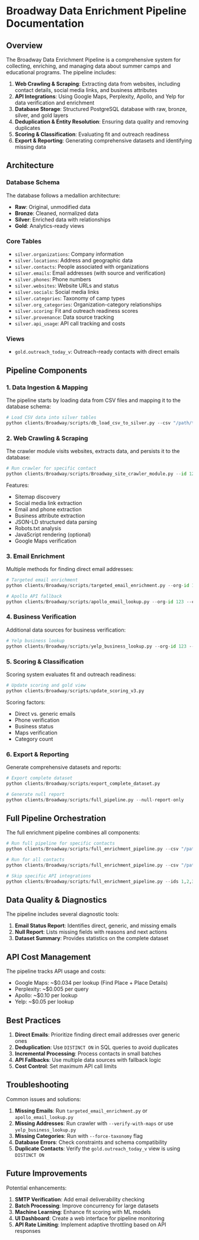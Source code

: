 # Broadway Data Enrichment Pipeline Documentation

## Overview

The Broadway Data Enrichment Pipeline is a comprehensive system for collecting, enriching, and managing data about summer camps and educational programs. The pipeline includes:

1. **Web Crawling & Scraping**: Extracting data from websites, including contact details, social media links, and business attributes
2. **API Integrations**: Using Google Maps, Perplexity, Apollo, and Yelp for data verification and enrichment
3. **Database Storage**: Structured PostgreSQL database with raw, bronze, silver, and gold layers
4. **Deduplication & Entity Resolution**: Ensuring data quality and removing duplicates
5. **Scoring & Classification**: Evaluating fit and outreach readiness
6. **Export & Reporting**: Generating comprehensive datasets and identifying missing data

## Architecture

### Database Schema

The database follows a medallion architecture:

- **Raw**: Original, unmodified data
- **Bronze**: Cleaned, normalized data
- **Silver**: Enriched data with relationships
- **Gold**: Analytics-ready views

### Core Tables

- `silver.organizations`: Company information
- `silver.locations`: Address and geographic data
- `silver.contacts`: People associated with organizations
- `silver.emails`: Email addresses (with source and verification)
- `silver.phones`: Phone numbers
- `silver.websites`: Website URLs and status
- `silver.socials`: Social media links
- `silver.categories`: Taxonomy of camp types
- `silver.org_categories`: Organization-category relationships
- `silver.scoring`: Fit and outreach readiness scores
- `silver.provenance`: Data source tracking
- `silver.api_usage`: API call tracking and costs

### Views

- `gold.outreach_today_v`: Outreach-ready contacts with direct emails

## Pipeline Components

### 1. Data Ingestion & Mapping

The pipeline starts by loading data from CSV files and mapping it to the database schema:

```python
# Load CSV data into silver tables
python clients/Broadway/scripts/db_load_csv_to_silver.py --csv "/path/to/csv"
```

### 2. Web Crawling & Scraping

The crawler module visits websites, extracts data, and persists it to the database:

```python
# Run crawler for specific contact
python clients/Broadway/scripts/Broadway_site_crawler_module.py --id 123 --csv "/path/to/csv" --verify-with-maps
```

Features:
- Sitemap discovery
- Social media link extraction
- Email and phone extraction
- Business attribute extraction
- JSON-LD structured data parsing
- Robots.txt analysis
- JavaScript rendering (optional)
- Google Maps verification

### 3. Email Enrichment

Multiple methods for finding direct email addresses:

```python
# Targeted email enrichment
python clients/Broadway/scripts/targeted_email_enrichment.py --org-id 123 --contact-id 456

# Apollo API fallback
python clients/Broadway/scripts/apollo_email_lookup.py --org-id 123 --contact-id 456 --first-name "John" --last-name "Doe" --company "Camp Example"
```

### 4. Business Verification

Additional data sources for business verification:

```python
# Yelp business lookup
python clients/Broadway/scripts/yelp_business_lookup.py --org-id 123 --company "Camp Example" --location "New York, NY"
```

### 5. Scoring & Classification

Scoring system evaluates fit and outreach readiness:

```python
# Update scoring and gold view
python clients/Broadway/scripts/update_scoring_v3.py
```

Scoring factors:
- Direct vs. generic emails
- Phone verification
- Business status
- Maps verification
- Category count

### 6. Export & Reporting

Generate comprehensive datasets and reports:

```python
# Export complete dataset
python clients/Broadway/scripts/export_complete_dataset.py

# Generate null report
python clients/Broadway/scripts/full_pipeline.py --null-report-only
```

## Full Pipeline Orchestration

The full enrichment pipeline combines all components:

```python
# Run full pipeline for specific contacts
python clients/Broadway/scripts/full_enrichment_pipeline.py --csv "/path/to/csv" --ids 1,2,3

# Run for all contacts
python clients/Broadway/scripts/full_enrichment_pipeline.py --csv "/path/to/csv" --all

# Skip specific API integrations
python clients/Broadway/scripts/full_enrichment_pipeline.py --ids 1,2,3 --no-apollo --no-yelp
```

## Data Quality & Diagnostics

The pipeline includes several diagnostic tools:

1. **Email Status Report**: Identifies direct, generic, and missing emails
2. **Null Report**: Lists missing fields with reasons and next actions
3. **Dataset Summary**: Provides statistics on the complete dataset

## API Cost Management

The pipeline tracks API usage and costs:

- Google Maps: ~$0.034 per lookup (Find Place + Place Details)
- Perplexity: ~$0.005 per query
- Apollo: ~$0.10 per lookup
- Yelp: ~$0.05 per lookup

## Best Practices

1. **Direct Emails**: Prioritize finding direct email addresses over generic ones
2. **Deduplication**: Use `DISTINCT ON` in SQL queries to avoid duplicates
3. **Incremental Processing**: Process contacts in small batches
4. **API Fallbacks**: Use multiple data sources with fallback logic
5. **Cost Control**: Set maximum API call limits

## Troubleshooting

Common issues and solutions:

1. **Missing Emails**: Run `targeted_email_enrichment.py` or `apollo_email_lookup.py`
2. **Missing Addresses**: Run crawler with `--verify-with-maps` or use `yelp_business_lookup.py`
3. **Missing Categories**: Run with `--force-taxonomy` flag
4. **Database Errors**: Check constraints and schema compatibility
5. **Duplicate Contacts**: Verify the `gold.outreach_today_v` view is using `DISTINCT ON`

## Future Improvements

Potential enhancements:

1. **SMTP Verification**: Add email deliverability checking
2. **Batch Processing**: Improve concurrency for large datasets
3. **Machine Learning**: Enhance fit scoring with ML models
4. **UI Dashboard**: Create a web interface for pipeline monitoring
5. **API Rate Limiting**: Implement adaptive throttling based on API responses
